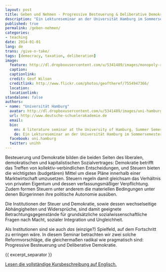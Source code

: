 ```yaml
---
layout: post
title: Geben und Nehmen - Progressive Besteuerung & Deliberative Demokratie
description: "Ein Lektureseminar an der Universität Hamburg im Sommersemester 2014"
published: true
permalink: /geben-nehmen/
categories:
- teaching
date: 2014-01-01
lang: de
trans: /give-n-take/
tags: [democracy, taxation, deliberation]
image:
  feature: http://dl.dropboxusercontent.com/u/5341489/images/monopoly-real-life_crop.jpg
  caption: 
  captionlink: 
  credit: Geof Wilson
  creditlink: http://www.flickr.com/photos/geoftheref/7554947366/
  location: 
  locationlink:
standalone: false
authors:
- name: "Universität Hamburg"
  avatar: http://dl.dropboxusercontent.com/u/5341489/images/uni-hamburg-logo_crop.jpg
  url: http://www.deutsche-schuelerakademie.de
  email: 
  bio:
    en: A literature seminar at the University of Hamburg, Summer Semester 2014
    de: Ein Lektureseminar an der Universität Hamburg im Sommersemester 2014
  facebook: uni.hamburg
  twitter: unihh
---
```


Besteuerung und Demokratie bilden die beiden Seiten des liberalen, demokratischen und kapitalistischen Sozialvertrages:
Demokratie betrifft das Treffen von kollektiv-verbindlichen Entscheidungen, und Steuern bieten die wichtigsten (budgetären) Mittel um diese Pläne innerhalb einer Marktwirtschaft umzusetzen.
Steuern regeln damit gleichsam das Verhältnis von privaten Eigentum und dessen verfassungsmäßiger Verpflichtung.
Zudem formen Steuern unter anderem die materiellen Bedingungen unter denen Bürgerinnen ihre politische Autonomie ausüben.

Die Institutionen der Steuer und Demokratie, sowie dessen wechselseitige Abhängigheiten und Widersprüche, sind damit geeignete Betrachtungsgegenstände für grundsätzliche sozialwissenschaftliche Fragen nach Macht, sozialer Integration und Ungleichheit. 

Als Institutionen sind sie auch *das* (einzige?) Spielfeld, auf dem Fortschritt zu erringen wäre.
In diesem Seminar betrachten wir zwei solche Reformvorschläge, die gleichermaßen radikal wie pragmatisch sind: Progressive Besteuerung und Deliberative Demokratie.

{{ excerpt_separator }}

<div markdown="0">
<a href="/give-n-take/" class="btn">Lesen die vollständige Kursbeschreibung auf Englisch.</a>
</div>